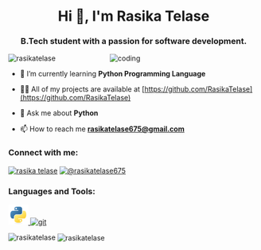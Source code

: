 <h1 align="center">Hi 👋, I'm Rasika Telase</h1>
<h3 align="center">B.Tech student with a passion for software development.</h3>

<img align="right" alt="coding" width="300" src="https://i.pinimg.com/originals/e7/26/c7/e726c74ac081eed50feee1433d12c998.gif">

<p align="left"> <img src="https://komarev.com/ghpvc/?username=rasikatelase&label=Profile%20views&color=0e75b6&style=flat" alt="rasikatelase" /> </p>

- 🌱 I’m currently learning **Python Programming Language**

- 👨‍💻 All of my projects are available at [https://github.com/RasikaTelase](https://github.com/RasikaTelase)

- 💬 Ask me about **Python**

- 📫 How to reach me **rasikatelase675@gmail.com**

<h3 align="left">Connect with me:</h3>
<p align="left">
<a href="https://www.linkedin.com/in/rasika-telase" target="blank"><img align="center" src="https://raw.githubusercontent.com/rahuldkjain/github-profile-readme-generator/master/src/images/icons/Social/linked-in-alt.svg" alt="rasika telase" height="30" width="40" /></a>
<a href="https://www.hackerrank.com/profile/rasikatelase675" target="blank"><img align="center" src="https://raw.githubusercontent.com/rahuldkjain/github-profile-readme-generator/master/src/images/icons/Social/hackerrank.svg" alt="@rasikatelase675" height="30" width="40" /></a>
</p>

<h3 align="left">Languages and Tools:</h3>
<p align="left"> 
<a href="https://www.python.org" target="_blank" rel="noreferrer"> <img src="https://raw.githubusercontent.com/devicons/devicon/master/icons/python/python-original.svg" alt="python" width="40" height="40"/> </a>
<a href="https://git-scm.com/" target="_blank" rel="noreferrer"> <img src="https://www.vectorlogo.zone/logos/git-scm/git-scm-icon.svg" alt="git" width="40" height="40"/> </a>
</p>

<p><img align="left" src="https://github-readme-stats.vercel.app/api/top-langs?username=rasikatelase&show_icons=true&locale=en&layout=compact" alt="rasikatelase" /></p>

<p>&nbsp;<img align="center" src="https://github-readme-stats.vercel.app/api?username=rasikatelase&show_icons=true&locale=en" alt="rasikatelase" /></p>

<!--
**RasikaTelase/RasikaTelase** is a ✨ _special_ ✨ repository because its `README.md` (this file) appears on your GitHub profile.

Here are some ideas to get you started:

- 🔭 I’m currently working on ...
- 🌱 I’m currently learning ...
- 👯 I’m looking to collaborate on ...
- 🤔 I’m looking for help with ...
- 💬 Ask me about ...
- 📫 How to reach me: ...
- 😄 Pronouns: ...
- ⚡ Fun fact: ...
-->
